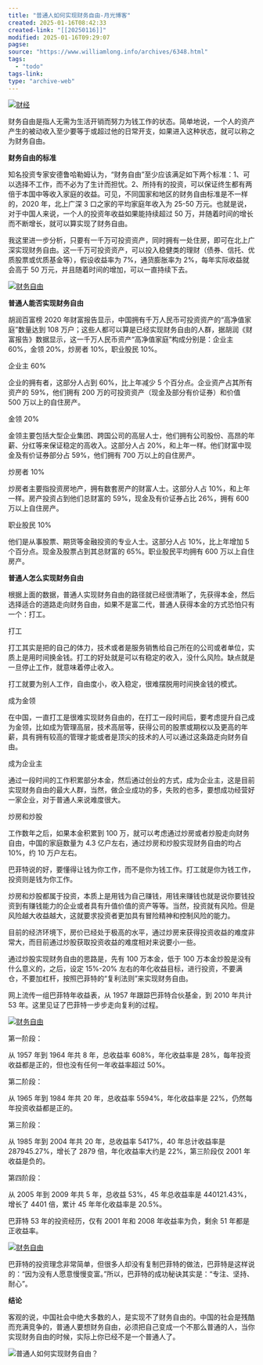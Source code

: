 ```yaml
---
title: "普通人如何实现财务自由-月光博客"
created: 2025-01-16T08:42:33
created-link: "[[20250116]]"
modified: 2025-01-16T09:29:07
pagse:
source: "https://www.williamlong.info/archives/6348.html"
tags:
  - "todo"
tags-link:
type: "archive-web"
---
```


[![财经](https://www.williamlong.info/logo/Finance.gif)](https://www.williamlong.info/tag/Finance.html)

财务自由是指人无需为生活开销而努力为钱工作的状态。简单地说，一个人的资产产生的被动收入至少要等于或超过他的日常开支，如果进入这种状态，就可以称之为财务自由。

**财务自由的标准**

知名投资专家安德鲁哈勒姆认为，“财务自由”至少应该满足如下两个标准：1、可以选择不工作，而不必为了生计而担忧。2、所持有的投资，可以保证终生都有两倍于本国中等收入家庭的收益。可见，不同国家和地区的财务自由标准是不一样的，2020 年，北上广深 3 口之家的平均家庭年收入为 25-50 万元。也就是说，对于中国人来说，一个人的投资年收益如果能持续超过 50 万，并随着时间的增长而不断增长，就可以算实现了财务自由。

我这里进一步分析，只要有一千万可投资资产，同时拥有一处住房，即可在北上广深实现财务自由。这一千万可投资资产，可以投入稳健类的理财（债券、信托、优质股票或优质基金等），假设收益率为 7%，通货膨胀率为 2%，每年实际收益就会高于 50 万元，并且随着时间的增加，可以一直持续下去。

[![财务自由](https://www.williamlong.info/upload/6348_1.jpg)](https://www.williamlong.info/upload/6348_2.jpg)

**普通人能否实现财务自由**

胡润百富榜 2020 年财富报告显示，中国拥有千万人民币可投资资产的“高净值家庭”数量达到 108 万户；这些人都可以算是已经实现财务自由的人群，据胡润《财富报告》数据显示，这一千万人民币资产“高净值家庭”构成分别是：企业主 60%，金领 20%，炒房者 10%，职业股民 10%。

企业主 60%

企业的拥有者，这部分人占到 60%，比上年减少 5 个百分点。企业资产占其所有资产的 59%，他们拥有 200 万的可投资资产（现金及部分有价证券）和价值 500 万以上的自住房产。

金领 20%

金领主要包括大型企业集团、跨国公司的高层人士，他们拥有公司股份、高昂的年薪、分红等来保证稳定的高收入。这部分人占 20%，和上年一样。他们财富中现金及有价证券部分占 59%，他们拥有 700 万以上的自住房产。

炒房者 10%

炒房者主要指投资房地产，拥有数套房产的财富人士。这部分人占 10%，和上年一样。房产投资占到他们总财富的 59%，现金及有价证券占比 26%，拥有 600 万以上自住房产。

职业股民 10%

他们是从事股票、期货等金融投资的专业人士。这部分人占 10%，比上年增加 5 个百分点。现金及股票占到其总财富的 65%。职业股民平均拥有 600 万以上自住房产。

**普通人怎么实现财务自由**

根据上面的数据，普通人实现财务自由的路径就已经很清晰了，先获得本金，然后选择适合的道路走向财务自由，如果不是富二代，普通人获得本金的方式恐怕只有一个：打工。

打工

打工其实是把的自己的体力，技术或者是服务销售给自己所在的公司或者单位，实质上是用时间换金钱。打工的好处就是可以有稳定的收入，没什么风险。缺点就是一旦停止工作，就意味着停止收入。

打工就要为别人工作，自由度小，收入稳定，很难摆脱用时间换金钱的模式。

成为金领

在中国，一直打工是很难实现财务自由的，在打工一段时间后，要考虑提升自己成为金领，比如成为管理高层，技术高层等，获得公司的股票或期权以及更高的年薪，具有拥有较高的管理才能或者是顶尖的技术的人可以通过这条路走向财务自由。

成为企业主

通过一段时间的工作积累部分本金，然后通过创业的方式，成为企业主，这是目前实现财务自由的最大人群，当然，做企业成功的多，失败的也多，要想成功经营好一家企业，对于普通人来说难度很大。

炒房和炒股

工作数年之后，如果本金积累到 100 万，就可以考虑通过炒房或者炒股走向财务自由，中国的家庭数量为 4.3 亿户左右，通过炒房和炒股实现财务自由的均占 10%，约 10 万户左右。

巴菲特说的好，要懂得让钱为你工作，而不是你为钱工作。打工就是你为钱工作，投资则是钱为你工作。

炒房和炒股都属于投资，本质上是用钱为自己赚钱，用钱来赚钱也就是说你要钱投资到有赚钱能力的企业或者具有升值价值的资产等等。当然，投资就有风险。但是风险越大收益越大，这就要求投资者更加具有冒险精神和控制风险的能力。

目前的经济环境下，房价已经处于极高的水平，通过炒房来获得投资收益的难度非常大，而目前通过炒股获取投资收益的难度相对来说要小一些。

通过炒股实现财务自由的思路是，先有 100 万本金，低于 100 万本金炒股是没有什么意义的，之后，设定 15%-20% 左右的年化收益目标，进行投资，不要满仓，不要加杠杆，按照巴菲特的“复利法则”来实现财务自由。

网上流传一组巴菲特年收益表，从 1957 年跟踪巴菲特合伙基金，到 2010 年共计 53 年。这里见证了巴菲特一步步走向复利的过程。

[![财务自由](https://www.williamlong.info/upload/6348_3.jpg)](https://www.williamlong.info/upload/6348_4.jpg)

第一阶段：

从 1957 年到 1964 年共 8 年，总收益率 608%，年化收益率是 28%，每年投资收益都是正的，但也没有任何一年收益率超过 50%。

第二阶段：

从 1965 年到 1984 年共 20 年，总收益率 5594%，年化收益率是 22%，仍然每年投资收益都是正的。

第三阶段：

从 1985 年到 2004 年共 20 年，总收益率 5417%，40 年总计收益率是 287945.27%，增长了 2879 倍，年化收益率大约是 22%，第三阶段仅 2001 年收益是负的。

第四阶段：

从 2005 年到 2009 年共 5 年，总收益 53%，45 年总收益率是 440121.43%，增长了 4401 倍，累计 45 年年化收益率是 20.5%。

巴菲特 53 年的投资经历，仅有 2001 年和 2008 年收益率为负，剩余 51 年都是正收益率。

[![财务自由](https://www.williamlong.info/upload/6348_5.jpg)](https://www.williamlong.info/upload/6348_6.jpg)

巴菲特的投资理念非常简单，但很多人却没有复制巴菲特的做法，巴菲特是这样说的：“因为没有人愿意慢慢变富。”所以，巴菲特的成功秘诀其实是：“专注、坚持、耐心”。

**结论**

客观的说，中国社会中绝大多数的人，是实现不了财务自由的。中国的社会是残酷而充满竞争的，普通人要想财务自由，必须把自己变成一个不那么普通的人，当你实现财务自由的时候，实际上你已经不是一个普通人了。

![普通人如何实现财务自由？](https://www.williamlong.info/logo/Finance.jpg)
